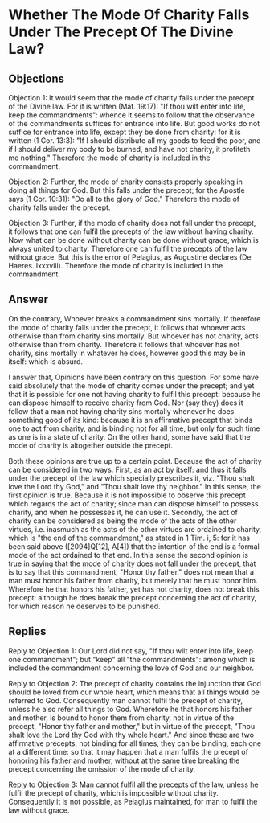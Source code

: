 # Whether The Mode Of Charity Falls Under The Precept Of The Divine Law?

## Objections

Objection 1: It would seem that the mode of charity falls under the precept of the Divine law. For it is written (Mat. 19:17): "If thou wilt enter into life, keep the commandments": whence it seems to follow that the observance of the commandments suffices for entrance into life. But good works do not suffice for entrance into life, except they be done from charity: for it is written (1 Cor. 13:3): "If I should distribute all my goods to feed the poor, and if I should deliver my body to be burned, and have not charity, it profiteth me nothing." Therefore the mode of charity is included in the commandment.

Objection 2: Further, the mode of charity consists properly speaking in doing all things for God. But this falls under the precept; for the Apostle says (1 Cor. 10:31): "Do all to the glory of God." Therefore the mode of charity falls under the precept.

Objection 3: Further, if the mode of charity does not fall under the precept, it follows that one can fulfil the precepts of the law without having charity. Now what can be done without charity can be done without grace, which is always united to charity. Therefore one can fulfil the precepts of the law without grace. But this is the error of Pelagius, as Augustine declares (De Haeres. lxxxviii). Therefore the mode of charity is included in the commandment.

## Answer

On the contrary, Whoever breaks a commandment sins mortally. If therefore the mode of charity falls under the precept, it follows that whoever acts otherwise than from charity sins mortally. But whoever has not charity, acts otherwise than from charity. Therefore it follows that whoever has not charity, sins mortally in whatever he does, however good this may be in itself: which is absurd.

I answer that, Opinions have been contrary on this question. For some have said absolutely that the mode of charity comes under the precept; and yet that it is possible for one not having charity to fulfil this precept: because he can dispose himself to receive charity from God. Nor (say they) does it follow that a man not having charity sins mortally whenever he does something good of its kind: because it is an affirmative precept that binds one to act from charity, and is binding not for all time, but only for such time as one is in a state of charity. On the other hand, some have said that the mode of charity is altogether outside the precept.

Both these opinions are true up to a certain point. Because the act of charity can be considered in two ways. First, as an act by itself: and thus it falls under the precept of the law which specially prescribes it, viz. "Thou shalt love the Lord thy God," and "Thou shalt love thy neighbor." In this sense, the first opinion is true. Because it is not impossible to observe this precept which regards the act of charity; since man can dispose himself to possess charity, and when he possesses it, he can use it. Secondly, the act of charity can be considered as being the mode of the acts of the other virtues, i.e. inasmuch as the acts of the other virtues are ordained to charity, which is "the end of the commandment," as stated in 1 Tim. i, 5: for it has been said above ([2094]Q[12], A[4]) that the intention of the end is a formal mode of the act ordained to that end. In this sense the second opinion is true in saying that the mode of charity does not fall under the precept, that is to say that this commandment, "Honor thy father," does not mean that a man must honor his father from charity, but merely that he must honor him. Wherefore he that honors his father, yet has not charity, does not break this precept: although he does break the precept concerning the act of charity, for which reason he deserves to be punished.

## Replies

Reply to Objection 1: Our Lord did not say, "If thou wilt enter into life, keep one commandment"; but "keep" all "the commandments": among which is included the commandment concerning the love of God and our neighbor.

Reply to Objection 2: The precept of charity contains the injunction that God should be loved from our whole heart, which means that all things would be referred to God. Consequently man cannot fulfil the precept of charity, unless he also refer all things to God. Wherefore he that honors his father and mother, is bound to honor them from charity, not in virtue of the precept, "Honor thy father and mother," but in virtue of the precept, "Thou shalt love the Lord thy God with thy whole heart." And since these are two affirmative precepts, not binding for all times, they can be binding, each one at a different time: so that it may happen that a man fulfils the precept of honoring his father and mother, without at the same time breaking the precept concerning the omission of the mode of charity.

Reply to Objection 3: Man cannot fulfil all the precepts of the law, unless he fulfil the precept of charity, which is impossible without charity. Consequently it is not possible, as Pelagius maintained, for man to fulfil the law without grace.